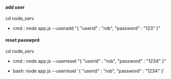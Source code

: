 
#### add user
cd node_serv

* cmd :
node app.js --useradd "{ \"userid\" : \"rob\", \"password\" : \"123\" }"

#### reset passwprd
cd node_serv

* cmd :
node app.js --userreset "{ \"userid\" : \"rob\", \"password\" : \"1234\" }"

* bash:
node app.js --userreset '{ "userid" : "rob", "password" : "1234" }'